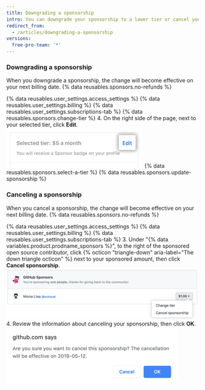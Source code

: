 ```yaml
---
title: Downgrading a sponsorship
intro: You can downgrade your sponsorship to a lower tier or cancel your sponsorship.
redirect_from:
  - /articles/downgrading-a-sponsorship
versions:
  free-pro-team: '*'
---
```


### Downgrading a sponsorship

When you downgrade a sponsorship, the change will become effective on your next billing date. {% data reusables.sponsors.no-refunds %}

{% data reusables.user_settings.access_settings %}
{% data reusables.user_settings.billing %}
{% data reusables.user_settings.subscriptions-tab %}
{% data reusables.sponsors.change-tier %}
4. On the right side of the page, next to your selected tier, click **Edit**. ![Edit tier button](/assets/images/help/billing/edit-tier-button.png)
{% data reusables.sponsors.select-a-tier %}
{% data reusables.sponsors.update-sponsorship %}

### Canceling a sponsorship

When you cancel a sponsorship, the change will become effective on your next billing date. {% data reusables.sponsors.no-refunds %}

{% data reusables.user_settings.access_settings %}
{% data reusables.user_settings.billing %}
{% data reusables.user_settings.subscriptions-tab %}
3. Under "{% data variables.product.prodname_sponsors %}", to the right of the sponsored open source contributor, click {% octicon "triangle-down" aria-label="The down triangle octicon" %} next to your sponsored amount, then click **Cancel sponsorship**. ![Cancel sponsorship button](/assets/images/help/billing/edit-sponsor-billing.png)
4. Review the information about canceling your sponsorship, then click **OK**. ![Cancellation confirmation box](/assets/images/help/billing/confirm-sponsorship-cancellation.png)
